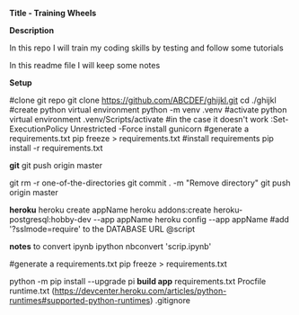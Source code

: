 **Title - Training Wheels**


**Description**

In this repo I will train my coding skills by testing and follow some tutorials

In this readme file I will keep some notes 


**Setup**

#clone git repo
git clone https://github.com/ABCDEF/ghijkl.git
cd ./ghijkl
#create python virtual environment
python -m venv .venv
#activate python virtual environment
.venv/Scripts/activate
#in the case it doesn't work :Set-ExecutionPolicy Unrestricted -Force
install gunicorn
#generate a requirements.txt
pip freeze > requirements.txt
#install requirements
pip install -r requirements.txt


**git**
git push origin master

git rm -r one-of-the-directories
git commit . -m "Remove directory"
git push origin master

**heroku**
heroku create appName
heroku addons:create heroku-postgresql:hobby-dev --app appName
heroku config --app appName  #add '?sslmode=require' to the DATABASE URL @script

**notes**
to convert ipynb
ipython nbconvert 'scrip.ipynb'

#generate a requirements.txt
pip freeze > requirements.txt

python -m pip install --upgrade pi
**build app**
requirements.txt
Procfile
runtime.txt (https://devcenter.heroku.com/articles/python-runtimes#supported-python-runtimes)
.gitignore
